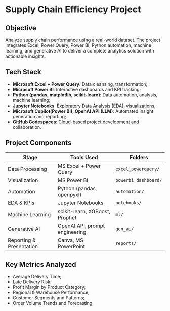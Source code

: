 # Supply Chain Efficiency Project

## Objective

Analyze supply chain performance using a real-world dataset. The project integrates Excel, Power Query, Power BI, Python automation, machine learning, and generative AI to deliver a complete analytics solution with actionable insights.

## Tech Stack

- **Microsoft Excel + Power Query**: Data cleansing, transformation;  
- **Microsoft Power BI**: Interactive dashboards and KPI tracking;  
- **Python (pandas, matplotlib, scikit-learn)**: Data automation, analysis, machine learning;  
- **Jupyter Notebooks**: Exploratory Data Analysis (EDA), visualizations;  
- **Microsoft Copilot(Power BI), OpenAI API (LLM)**: Automated insight generation and reporting;  
- **GitHub Codespaces**: Cloud-based project development and collaboration.

## Project Components

| Stage                  | Tools Used                        | Folders                                |
|------------------------|-----------------------------------|----------------------------------------|
| Data Processing        | MS Excel + Power Query               | `excel_powerquery/`                    |
| Visualization          | MS Power BI                          | `powerbi_dashboard/`                   |
| Automation             | Python (pandas, openpyxl)         | `automation/`                          |
| EDA & KPIs             | Jupyter Notebooks                 | `notebooks/`                           |
| Machine Learning       | scikit-learn, XGBoost, Prophet    | `ml/`                                  |
| Generative AI          | OpenAI API, prompt engineering    | `gen_ai/`                              |
| Reporting & Presentation | Canva, MS PowerPoint  | `reports/`                             |


## Key Metrics Analyzed

- Average Delivery Time;  
- Late Delivery Risk;  
- Profit Margin by Product Category;  
- Regional & Warehouse Performance;  
- Customer Segments and Patterns;  
- Order Volume Trends and Forecasting.

<!--
## Key Insights

- Late deliveries are mostly linked to Standard Class shipping from one specific warehouse;  
- Some product categories are consistently unprofitable and require margin optimization;  
- Significant seasonality observed in Q4 — requires demand planning;  
- Customers cluster into three behavioral segments: high-value, recurring, and price-sensitive.

## Machine Learning Modules

| Module | Purpose | Model Used |
|--------|---------|-------------|
| `LateDeliveryPrediction` | Predict delivery delay probability | Logistic Regression, XGBoost |
| `CustomerSegmentation` | Cluster customers by RFM behavior | K-Means |
| `DemandForecasting` | Forecast future order volumes | Prophet Time Series Model |

## Generative AI Features

| Feature | Description |
|--------|-------------|
| **AI Insight Generator** | Uses an LLM to automatically describe data trends and chart findings |
| **Executive Summary Builder** | Creates a natural language report from project metrics |
| **LinkedIn Post Generator** | Composes a professional LinkedIn summary of the project |
| **Chat-based Analyst (optional)** | Prototype chatbot that answers questions based on uploaded data (using LangChain/OpenAI) |

## Files Included

| Folder               | Contents                                      |
|----------------------|-----------------------------------------------|
| `data/`              | Raw and cleaned datasets                      |
| `excel_powerquery/`  | Power Query workbook                          |
| `powerbi_dashboard/` | Interactive dashboard file (.pbix)            |
| `notebooks/`         | Data analysis and visualization notebooks     |
| `automation/`        | Python scripts for ETL and dashboard refresh  |
| `ml/`                | Machine learning models and predictions       |
| `gen_ai/`            | Insight generation scripts and prompts        |
| `reports/`           | Final report, slides, screenshots             |
| `visualizations/`    | Saved figures for documentation and posting   |

## Setup Instructions

1. Clone the repository
2. Install dependencies:
```bash
pip install -r requirements.txt
-->
